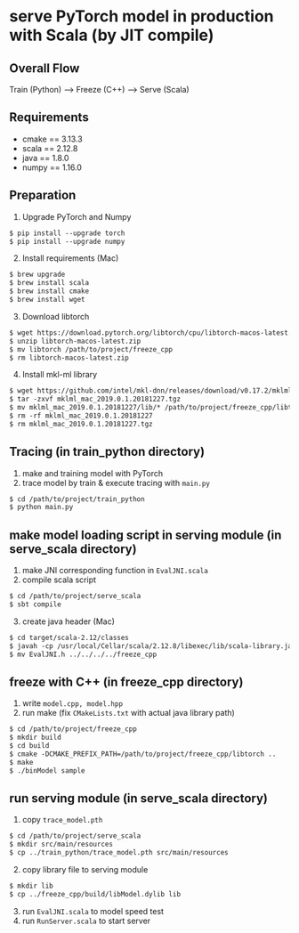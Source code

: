 # serve PyTorch model in production with Scala (by JIT compile)

## Overall Flow
Train (Python) --> Freeze (C++) --> Serve (Scala)

## Requirements
+ cmake == 3.13.3
+ scala == 2.12.8
+ java == 1.8.0
+ numpy == 1.16.0

## Preparation
1. Upgrade PyTorch and Numpy
```markdown
$ pip install --upgrade torch
$ pip install --upgrade numpy
```
2. Install requirements (Mac)
```markdown
$ brew upgrade
$ brew install scala
$ brew install cmake
$ brew install wget
```
3. Download libtorch
```markdown
$ wget https://download.pytorch.org/libtorch/cpu/libtorch-macos-latest.zip
$ unzip libtorch-macos-latest.zip
$ mv libtorch /path/to/project/freeze_cpp
$ rm libtorch-macos-latest.zip
```
4. Install mkl-ml library
```markdown
$ wget https://github.com/intel/mkl-dnn/releases/download/v0.17.2/mklml_mac_2019.0.1.20181227.tgz
$ tar -zxvf mklml_mac_2019.0.1.20181227.tgz
$ mv mklml_mac_2019.0.1.20181227/lib/* /path/to/project/freeze_cpp/libtorch/lib/
$ rm -rf mklml_mac_2019.0.1.20181227
$ rm mklml_mac_2019.0.1.20181227.tgz
```

## Tracing (in train_python directory)
1. make and training model with PyTorch
2. trace model by train & execute tracing with ```main.py```
```markdown
$ cd /path/to/project/train_python
$ python main.py
```

## make model loading script in serving module (in serve_scala directory)
1. make JNI corresponding function in ```EvalJNI.scala```
2. compile scala script
```markdown
$ cd /path/to/project/serve_scala
$ sbt compile
```
3. create java header (Mac)
```markdown
$ cd target/scala-2.12/classes
$ javah -cp /usr/local/Cellar/scala/2.12.8/libexec/lib/scala-library.jar:. EvalJNI
$ mv EvalJNI.h ../../../../freeze_cpp
```

## freeze with C++ (in freeze_cpp directory)
1. write ```model.cpp, model.hpp```
2. run make (fix ```CMakeLists.txt``` with actual java library path)
```markdown
$ cd /path/to/project/freeze_cpp
$ mkdir build
$ cd build
$ cmake -DCMAKE_PREFIX_PATH=/path/to/project/freeze_cpp/libtorch ..
$ make
$ ./binModel sample
```

## run serving module (in serve_scala directory)
1. copy ```trace_model.pth```
```markdown
$ cd /path/to/project/serve_scala
$ mkdir src/main/resources
$ cp ../train_python/trace_model.pth src/main/resources
```
2. copy library file to serving module
```markdown
$ mkdir lib
$ cp ../freeze_cpp/build/libModel.dylib lib
```
3. run ```EvalJNI.scala``` to model speed test
4. run ```RunServer.scala``` to start server

